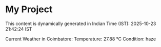 # My Project

This content is dynamically generated in Indian Time (IST): 2025-10-23 21:42:24 IST


Current Weather in Coimbatore:
Temperature: 27.88 °C
Condition: haze
